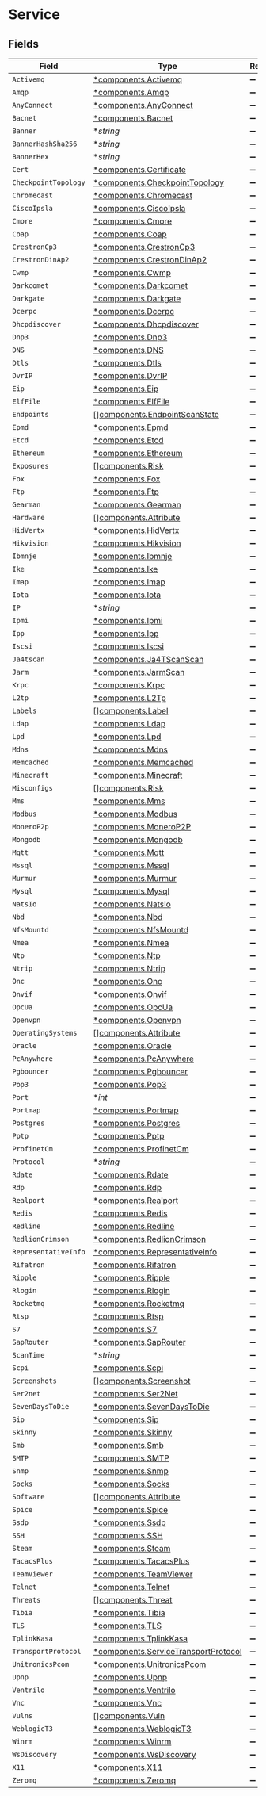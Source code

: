 # Service


## Fields

| Field                                                                                       | Type                                                                                        | Required                                                                                    | Description                                                                                 |
| ------------------------------------------------------------------------------------------- | ------------------------------------------------------------------------------------------- | ------------------------------------------------------------------------------------------- | ------------------------------------------------------------------------------------------- |
| `Activemq`                                                                                  | [*components.Activemq](../../models/components/activemq.md)                                 | :heavy_minus_sign:                                                                          | N/A                                                                                         |
| `Amqp`                                                                                      | [*components.Amqp](../../models/components/amqp.md)                                         | :heavy_minus_sign:                                                                          | N/A                                                                                         |
| `AnyConnect`                                                                                | [*components.AnyConnect](../../models/components/anyconnect.md)                             | :heavy_minus_sign:                                                                          | N/A                                                                                         |
| `Bacnet`                                                                                    | [*components.Bacnet](../../models/components/bacnet.md)                                     | :heavy_minus_sign:                                                                          | N/A                                                                                         |
| `Banner`                                                                                    | **string*                                                                                   | :heavy_minus_sign:                                                                          | N/A                                                                                         |
| `BannerHashSha256`                                                                          | **string*                                                                                   | :heavy_minus_sign:                                                                          | N/A                                                                                         |
| `BannerHex`                                                                                 | **string*                                                                                   | :heavy_minus_sign:                                                                          | N/A                                                                                         |
| `Cert`                                                                                      | [*components.Certificate](../../models/components/certificate.md)                           | :heavy_minus_sign:                                                                          | N/A                                                                                         |
| `CheckpointTopology`                                                                        | [*components.CheckpointTopology](../../models/components/checkpointtopology.md)             | :heavy_minus_sign:                                                                          | N/A                                                                                         |
| `Chromecast`                                                                                | [*components.Chromecast](../../models/components/chromecast.md)                             | :heavy_minus_sign:                                                                          | N/A                                                                                         |
| `CiscoIpsla`                                                                                | [*components.CiscoIpsla](../../models/components/ciscoipsla.md)                             | :heavy_minus_sign:                                                                          | N/A                                                                                         |
| `Cmore`                                                                                     | [*components.Cmore](../../models/components/cmore.md)                                       | :heavy_minus_sign:                                                                          | N/A                                                                                         |
| `Coap`                                                                                      | [*components.Coap](../../models/components/coap.md)                                         | :heavy_minus_sign:                                                                          | N/A                                                                                         |
| `CrestronCp3`                                                                               | [*components.CrestronCp3](../../models/components/crestroncp3.md)                           | :heavy_minus_sign:                                                                          | N/A                                                                                         |
| `CrestronDinAp2`                                                                            | [*components.CrestronDinAp2](../../models/components/crestrondinap2.md)                     | :heavy_minus_sign:                                                                          | N/A                                                                                         |
| `Cwmp`                                                                                      | [*components.Cwmp](../../models/components/cwmp.md)                                         | :heavy_minus_sign:                                                                          | N/A                                                                                         |
| `Darkcomet`                                                                                 | [*components.Darkcomet](../../models/components/darkcomet.md)                               | :heavy_minus_sign:                                                                          | N/A                                                                                         |
| `Darkgate`                                                                                  | [*components.Darkgate](../../models/components/darkgate.md)                                 | :heavy_minus_sign:                                                                          | N/A                                                                                         |
| `Dcerpc`                                                                                    | [*components.Dcerpc](../../models/components/dcerpc.md)                                     | :heavy_minus_sign:                                                                          | N/A                                                                                         |
| `Dhcpdiscover`                                                                              | [*components.Dhcpdiscover](../../models/components/dhcpdiscover.md)                         | :heavy_minus_sign:                                                                          | N/A                                                                                         |
| `Dnp3`                                                                                      | [*components.Dnp3](../../models/components/dnp3.md)                                         | :heavy_minus_sign:                                                                          | N/A                                                                                         |
| `DNS`                                                                                       | [*components.DNS](../../models/components/dns.md)                                           | :heavy_minus_sign:                                                                          | N/A                                                                                         |
| `Dtls`                                                                                      | [*components.Dtls](../../models/components/dtls.md)                                         | :heavy_minus_sign:                                                                          | N/A                                                                                         |
| `DvrIP`                                                                                     | [*components.DvrIP](../../models/components/dvrip.md)                                       | :heavy_minus_sign:                                                                          | N/A                                                                                         |
| `Eip`                                                                                       | [*components.Eip](../../models/components/eip.md)                                           | :heavy_minus_sign:                                                                          | N/A                                                                                         |
| `ElfFile`                                                                                   | [*components.ElfFile](../../models/components/elffile.md)                                   | :heavy_minus_sign:                                                                          | N/A                                                                                         |
| `Endpoints`                                                                                 | [][components.EndpointScanState](../../models/components/endpointscanstate.md)              | :heavy_minus_sign:                                                                          | N/A                                                                                         |
| `Epmd`                                                                                      | [*components.Epmd](../../models/components/epmd.md)                                         | :heavy_minus_sign:                                                                          | N/A                                                                                         |
| `Etcd`                                                                                      | [*components.Etcd](../../models/components/etcd.md)                                         | :heavy_minus_sign:                                                                          | N/A                                                                                         |
| `Ethereum`                                                                                  | [*components.Ethereum](../../models/components/ethereum.md)                                 | :heavy_minus_sign:                                                                          | N/A                                                                                         |
| `Exposures`                                                                                 | [][components.Risk](../../models/components/risk.md)                                        | :heavy_minus_sign:                                                                          | N/A                                                                                         |
| `Fox`                                                                                       | [*components.Fox](../../models/components/fox.md)                                           | :heavy_minus_sign:                                                                          | N/A                                                                                         |
| `Ftp`                                                                                       | [*components.Ftp](../../models/components/ftp.md)                                           | :heavy_minus_sign:                                                                          | N/A                                                                                         |
| `Gearman`                                                                                   | [*components.Gearman](../../models/components/gearman.md)                                   | :heavy_minus_sign:                                                                          | N/A                                                                                         |
| `Hardware`                                                                                  | [][components.Attribute](../../models/components/attribute.md)                              | :heavy_minus_sign:                                                                          | N/A                                                                                         |
| `HidVertx`                                                                                  | [*components.HidVertx](../../models/components/hidvertx.md)                                 | :heavy_minus_sign:                                                                          | N/A                                                                                         |
| `Hikvision`                                                                                 | [*components.Hikvision](../../models/components/hikvision.md)                               | :heavy_minus_sign:                                                                          | N/A                                                                                         |
| `Ibmnje`                                                                                    | [*components.Ibmnje](../../models/components/ibmnje.md)                                     | :heavy_minus_sign:                                                                          | N/A                                                                                         |
| `Ike`                                                                                       | [*components.Ike](../../models/components/ike.md)                                           | :heavy_minus_sign:                                                                          | N/A                                                                                         |
| `Imap`                                                                                      | [*components.Imap](../../models/components/imap.md)                                         | :heavy_minus_sign:                                                                          | N/A                                                                                         |
| `Iota`                                                                                      | [*components.Iota](../../models/components/iota.md)                                         | :heavy_minus_sign:                                                                          | N/A                                                                                         |
| `IP`                                                                                        | **string*                                                                                   | :heavy_minus_sign:                                                                          | N/A                                                                                         |
| `Ipmi`                                                                                      | [*components.Ipmi](../../models/components/ipmi.md)                                         | :heavy_minus_sign:                                                                          | N/A                                                                                         |
| `Ipp`                                                                                       | [*components.Ipp](../../models/components/ipp.md)                                           | :heavy_minus_sign:                                                                          | N/A                                                                                         |
| `Iscsi`                                                                                     | [*components.Iscsi](../../models/components/iscsi.md)                                       | :heavy_minus_sign:                                                                          | N/A                                                                                         |
| `Ja4tscan`                                                                                  | [*components.Ja4TScanScan](../../models/components/ja4tscanscan.md)                         | :heavy_minus_sign:                                                                          | N/A                                                                                         |
| `Jarm`                                                                                      | [*components.JarmScan](../../models/components/jarmscan.md)                                 | :heavy_minus_sign:                                                                          | N/A                                                                                         |
| `Krpc`                                                                                      | [*components.Krpc](../../models/components/krpc.md)                                         | :heavy_minus_sign:                                                                          | N/A                                                                                         |
| `L2tp`                                                                                      | [*components.L2Tp](../../models/components/l2tp.md)                                         | :heavy_minus_sign:                                                                          | N/A                                                                                         |
| `Labels`                                                                                    | [][components.Label](../../models/components/label.md)                                      | :heavy_minus_sign:                                                                          | N/A                                                                                         |
| `Ldap`                                                                                      | [*components.Ldap](../../models/components/ldap.md)                                         | :heavy_minus_sign:                                                                          | N/A                                                                                         |
| `Lpd`                                                                                       | [*components.Lpd](../../models/components/lpd.md)                                           | :heavy_minus_sign:                                                                          | N/A                                                                                         |
| `Mdns`                                                                                      | [*components.Mdns](../../models/components/mdns.md)                                         | :heavy_minus_sign:                                                                          | N/A                                                                                         |
| `Memcached`                                                                                 | [*components.Memcached](../../models/components/memcached.md)                               | :heavy_minus_sign:                                                                          | N/A                                                                                         |
| `Minecraft`                                                                                 | [*components.Minecraft](../../models/components/minecraft.md)                               | :heavy_minus_sign:                                                                          | N/A                                                                                         |
| `Misconfigs`                                                                                | [][components.Risk](../../models/components/risk.md)                                        | :heavy_minus_sign:                                                                          | N/A                                                                                         |
| `Mms`                                                                                       | [*components.Mms](../../models/components/mms.md)                                           | :heavy_minus_sign:                                                                          | N/A                                                                                         |
| `Modbus`                                                                                    | [*components.Modbus](../../models/components/modbus.md)                                     | :heavy_minus_sign:                                                                          | N/A                                                                                         |
| `MoneroP2p`                                                                                 | [*components.MoneroP2P](../../models/components/monerop2p.md)                               | :heavy_minus_sign:                                                                          | N/A                                                                                         |
| `Mongodb`                                                                                   | [*components.Mongodb](../../models/components/mongodb.md)                                   | :heavy_minus_sign:                                                                          | N/A                                                                                         |
| `Mqtt`                                                                                      | [*components.Mqtt](../../models/components/mqtt.md)                                         | :heavy_minus_sign:                                                                          | N/A                                                                                         |
| `Mssql`                                                                                     | [*components.Mssql](../../models/components/mssql.md)                                       | :heavy_minus_sign:                                                                          | N/A                                                                                         |
| `Murmur`                                                                                    | [*components.Murmur](../../models/components/murmur.md)                                     | :heavy_minus_sign:                                                                          | N/A                                                                                         |
| `Mysql`                                                                                     | [*components.Mysql](../../models/components/mysql.md)                                       | :heavy_minus_sign:                                                                          | N/A                                                                                         |
| `NatsIo`                                                                                    | [*components.NatsIo](../../models/components/natsio.md)                                     | :heavy_minus_sign:                                                                          | N/A                                                                                         |
| `Nbd`                                                                                       | [*components.Nbd](../../models/components/nbd.md)                                           | :heavy_minus_sign:                                                                          | N/A                                                                                         |
| `NfsMountd`                                                                                 | [*components.NfsMountd](../../models/components/nfsmountd.md)                               | :heavy_minus_sign:                                                                          | N/A                                                                                         |
| `Nmea`                                                                                      | [*components.Nmea](../../models/components/nmea.md)                                         | :heavy_minus_sign:                                                                          | N/A                                                                                         |
| `Ntp`                                                                                       | [*components.Ntp](../../models/components/ntp.md)                                           | :heavy_minus_sign:                                                                          | N/A                                                                                         |
| `Ntrip`                                                                                     | [*components.Ntrip](../../models/components/ntrip.md)                                       | :heavy_minus_sign:                                                                          | N/A                                                                                         |
| `Onc`                                                                                       | [*components.Onc](../../models/components/onc.md)                                           | :heavy_minus_sign:                                                                          | N/A                                                                                         |
| `Onvif`                                                                                     | [*components.Onvif](../../models/components/onvif.md)                                       | :heavy_minus_sign:                                                                          | N/A                                                                                         |
| `OpcUa`                                                                                     | [*components.OpcUa](../../models/components/opcua.md)                                       | :heavy_minus_sign:                                                                          | N/A                                                                                         |
| `Openvpn`                                                                                   | [*components.Openvpn](../../models/components/openvpn.md)                                   | :heavy_minus_sign:                                                                          | N/A                                                                                         |
| `OperatingSystems`                                                                          | [][components.Attribute](../../models/components/attribute.md)                              | :heavy_minus_sign:                                                                          | N/A                                                                                         |
| `Oracle`                                                                                    | [*components.Oracle](../../models/components/oracle.md)                                     | :heavy_minus_sign:                                                                          | N/A                                                                                         |
| `PcAnywhere`                                                                                | [*components.PcAnywhere](../../models/components/pcanywhere.md)                             | :heavy_minus_sign:                                                                          | N/A                                                                                         |
| `Pgbouncer`                                                                                 | [*components.Pgbouncer](../../models/components/pgbouncer.md)                               | :heavy_minus_sign:                                                                          | N/A                                                                                         |
| `Pop3`                                                                                      | [*components.Pop3](../../models/components/pop3.md)                                         | :heavy_minus_sign:                                                                          | N/A                                                                                         |
| `Port`                                                                                      | **int*                                                                                      | :heavy_minus_sign:                                                                          | N/A                                                                                         |
| `Portmap`                                                                                   | [*components.Portmap](../../models/components/portmap.md)                                   | :heavy_minus_sign:                                                                          | N/A                                                                                         |
| `Postgres`                                                                                  | [*components.Postgres](../../models/components/postgres.md)                                 | :heavy_minus_sign:                                                                          | N/A                                                                                         |
| `Pptp`                                                                                      | [*components.Pptp](../../models/components/pptp.md)                                         | :heavy_minus_sign:                                                                          | N/A                                                                                         |
| `ProfinetCm`                                                                                | [*components.ProfinetCm](../../models/components/profinetcm.md)                             | :heavy_minus_sign:                                                                          | N/A                                                                                         |
| `Protocol`                                                                                  | **string*                                                                                   | :heavy_minus_sign:                                                                          | N/A                                                                                         |
| `Rdate`                                                                                     | [*components.Rdate](../../models/components/rdate.md)                                       | :heavy_minus_sign:                                                                          | N/A                                                                                         |
| `Rdp`                                                                                       | [*components.Rdp](../../models/components/rdp.md)                                           | :heavy_minus_sign:                                                                          | N/A                                                                                         |
| `Realport`                                                                                  | [*components.Realport](../../models/components/realport.md)                                 | :heavy_minus_sign:                                                                          | N/A                                                                                         |
| `Redis`                                                                                     | [*components.Redis](../../models/components/redis.md)                                       | :heavy_minus_sign:                                                                          | N/A                                                                                         |
| `Redline`                                                                                   | [*components.Redline](../../models/components/redline.md)                                   | :heavy_minus_sign:                                                                          | N/A                                                                                         |
| `RedlionCrimson`                                                                            | [*components.RedlionCrimson](../../models/components/redlioncrimson.md)                     | :heavy_minus_sign:                                                                          | N/A                                                                                         |
| `RepresentativeInfo`                                                                        | [*components.RepresentativeInfo](../../models/components/representativeinfo.md)             | :heavy_minus_sign:                                                                          | N/A                                                                                         |
| `Rifatron`                                                                                  | [*components.Rifatron](../../models/components/rifatron.md)                                 | :heavy_minus_sign:                                                                          | N/A                                                                                         |
| `Ripple`                                                                                    | [*components.Ripple](../../models/components/ripple.md)                                     | :heavy_minus_sign:                                                                          | N/A                                                                                         |
| `Rlogin`                                                                                    | [*components.Rlogin](../../models/components/rlogin.md)                                     | :heavy_minus_sign:                                                                          | N/A                                                                                         |
| `Rocketmq`                                                                                  | [*components.Rocketmq](../../models/components/rocketmq.md)                                 | :heavy_minus_sign:                                                                          | N/A                                                                                         |
| `Rtsp`                                                                                      | [*components.Rtsp](../../models/components/rtsp.md)                                         | :heavy_minus_sign:                                                                          | N/A                                                                                         |
| `S7`                                                                                        | [*components.S7](../../models/components/s7.md)                                             | :heavy_minus_sign:                                                                          | N/A                                                                                         |
| `SapRouter`                                                                                 | [*components.SapRouter](../../models/components/saprouter.md)                               | :heavy_minus_sign:                                                                          | N/A                                                                                         |
| `ScanTime`                                                                                  | **string*                                                                                   | :heavy_minus_sign:                                                                          | N/A                                                                                         |
| `Scpi`                                                                                      | [*components.Scpi](../../models/components/scpi.md)                                         | :heavy_minus_sign:                                                                          | N/A                                                                                         |
| `Screenshots`                                                                               | [][components.Screenshot](../../models/components/screenshot.md)                            | :heavy_minus_sign:                                                                          | N/A                                                                                         |
| `Ser2net`                                                                                   | [*components.Ser2Net](../../models/components/ser2net.md)                                   | :heavy_minus_sign:                                                                          | N/A                                                                                         |
| `SevenDaysToDie`                                                                            | [*components.SevenDaysToDie](../../models/components/sevendaystodie.md)                     | :heavy_minus_sign:                                                                          | N/A                                                                                         |
| `Sip`                                                                                       | [*components.Sip](../../models/components/sip.md)                                           | :heavy_minus_sign:                                                                          | N/A                                                                                         |
| `Skinny`                                                                                    | [*components.Skinny](../../models/components/skinny.md)                                     | :heavy_minus_sign:                                                                          | N/A                                                                                         |
| `Smb`                                                                                       | [*components.Smb](../../models/components/smb.md)                                           | :heavy_minus_sign:                                                                          | N/A                                                                                         |
| `SMTP`                                                                                      | [*components.SMTP](../../models/components/smtp.md)                                         | :heavy_minus_sign:                                                                          | N/A                                                                                         |
| `Snmp`                                                                                      | [*components.Snmp](../../models/components/snmp.md)                                         | :heavy_minus_sign:                                                                          | N/A                                                                                         |
| `Socks`                                                                                     | [*components.Socks](../../models/components/socks.md)                                       | :heavy_minus_sign:                                                                          | N/A                                                                                         |
| `Software`                                                                                  | [][components.Attribute](../../models/components/attribute.md)                              | :heavy_minus_sign:                                                                          | N/A                                                                                         |
| `Spice`                                                                                     | [*components.Spice](../../models/components/spice.md)                                       | :heavy_minus_sign:                                                                          | N/A                                                                                         |
| `Ssdp`                                                                                      | [*components.Ssdp](../../models/components/ssdp.md)                                         | :heavy_minus_sign:                                                                          | N/A                                                                                         |
| `SSH`                                                                                       | [*components.SSH](../../models/components/ssh.md)                                           | :heavy_minus_sign:                                                                          | N/A                                                                                         |
| `Steam`                                                                                     | [*components.Steam](../../models/components/steam.md)                                       | :heavy_minus_sign:                                                                          | N/A                                                                                         |
| `TacacsPlus`                                                                                | [*components.TacacsPlus](../../models/components/tacacsplus.md)                             | :heavy_minus_sign:                                                                          | N/A                                                                                         |
| `TeamViewer`                                                                                | [*components.TeamViewer](../../models/components/teamviewer.md)                             | :heavy_minus_sign:                                                                          | N/A                                                                                         |
| `Telnet`                                                                                    | [*components.Telnet](../../models/components/telnet.md)                                     | :heavy_minus_sign:                                                                          | N/A                                                                                         |
| `Threats`                                                                                   | [][components.Threat](../../models/components/threat.md)                                    | :heavy_minus_sign:                                                                          | N/A                                                                                         |
| `Tibia`                                                                                     | [*components.Tibia](../../models/components/tibia.md)                                       | :heavy_minus_sign:                                                                          | N/A                                                                                         |
| `TLS`                                                                                       | [*components.TLS](../../models/components/tls.md)                                           | :heavy_minus_sign:                                                                          | N/A                                                                                         |
| `TplinkKasa`                                                                                | [*components.TplinkKasa](../../models/components/tplinkkasa.md)                             | :heavy_minus_sign:                                                                          | N/A                                                                                         |
| `TransportProtocol`                                                                         | [*components.ServiceTransportProtocol](../../models/components/servicetransportprotocol.md) | :heavy_minus_sign:                                                                          | N/A                                                                                         |
| `UnitronicsPcom`                                                                            | [*components.UnitronicsPcom](../../models/components/unitronicspcom.md)                     | :heavy_minus_sign:                                                                          | N/A                                                                                         |
| `Upnp`                                                                                      | [*components.Upnp](../../models/components/upnp.md)                                         | :heavy_minus_sign:                                                                          | N/A                                                                                         |
| `Ventrilo`                                                                                  | [*components.Ventrilo](../../models/components/ventrilo.md)                                 | :heavy_minus_sign:                                                                          | N/A                                                                                         |
| `Vnc`                                                                                       | [*components.Vnc](../../models/components/vnc.md)                                           | :heavy_minus_sign:                                                                          | N/A                                                                                         |
| `Vulns`                                                                                     | [][components.Vuln](../../models/components/vuln.md)                                        | :heavy_minus_sign:                                                                          | N/A                                                                                         |
| `WeblogicT3`                                                                                | [*components.WeblogicT3](../../models/components/weblogict3.md)                             | :heavy_minus_sign:                                                                          | N/A                                                                                         |
| `Winrm`                                                                                     | [*components.Winrm](../../models/components/winrm.md)                                       | :heavy_minus_sign:                                                                          | N/A                                                                                         |
| `WsDiscovery`                                                                               | [*components.WsDiscovery](../../models/components/wsdiscovery.md)                           | :heavy_minus_sign:                                                                          | N/A                                                                                         |
| `X11`                                                                                       | [*components.X11](../../models/components/x11.md)                                           | :heavy_minus_sign:                                                                          | N/A                                                                                         |
| `Zeromq`                                                                                    | [*components.Zeromq](../../models/components/zeromq.md)                                     | :heavy_minus_sign:                                                                          | N/A                                                                                         |
